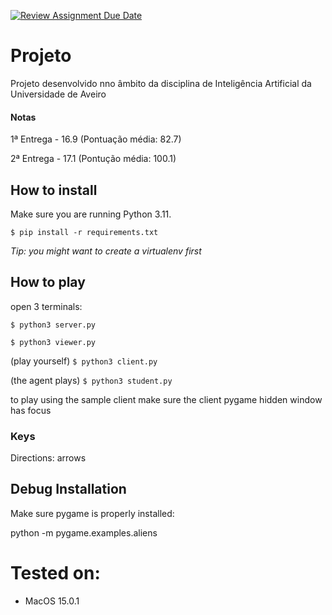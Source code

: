 [![Review Assignment Due Date](https://classroom.github.com/assets/deadline-readme-button-22041afd0340ce965d47ae6ef1cefeee28c7c493a6346c4f15d667ab976d596c.svg)](https://classroom.github.com/a/rnI3I4bM)
# Projeto
Projeto desenvolvido nno âmbito da disciplina de Inteligência Artificial da Universidade de Aveiro

#### Notas
1ª Entrega - 16.9 (Pontuação média: 82.7)

2ª Entrega - 17.1 (Pontução média: 100.1)

## How to install

Make sure you are running Python 3.11.

`$ pip install -r requirements.txt`

*Tip: you might want to create a virtualenv first*

## How to play

open 3 terminals:

`$ python3 server.py`

`$ python3 viewer.py`

(play yourself)
`$ python3 client.py`

(the agent plays)
`$ python3 student.py`

to play using the sample client make sure the client pygame hidden window has focus

### Keys

Directions: arrows

## Debug Installation

Make sure pygame is properly installed:

python -m pygame.examples.aliens

# Tested on:
- MacOS 15.0.1
